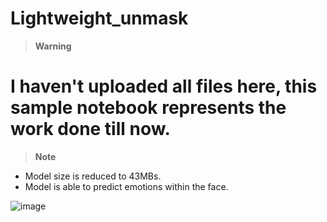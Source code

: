 # Lightweight_unmask

> **Warning**
# I haven't uploaded all files here, this sample notebook represents the work done till now.
> **Note**
* Model size is reduced to 43MBs.
* Model is able to predict emotions within the face.

![image](https://user-images.githubusercontent.com/69999889/224718631-12af3e76-8d26-406f-be03-0eba5f815844.png)
